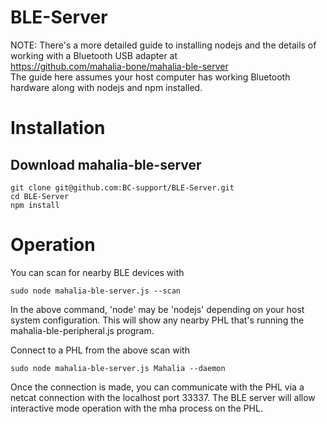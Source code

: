 # BLE-Server
 
NOTE: There's a more detailed guide to installing nodejs and the details of working with a Bluetooth USB adapter at  
https://github.com/mahalia-bone/mahalia-ble-server  
The guide here assumes your host computer has working Bluetooth hardware along with nodejs and npm installed.  

# Installation  
## Download mahalia-ble-server
```
git clone git@github.com:BC-support/BLE-Server.git
cd BLE-Server
npm install
```
# Operation
You can scan for nearby BLE devices with
```
sudo node mahalia-ble-server.js --scan
```
In the above command, 'node' may be 'nodejs' depending on your host system configuration.
This will show any nearby PHL that's running the mahalia-ble-peripheral.js program.

Connect to a PHL from the above scan with
```
sudo node mahalia-ble-server.js Mahalia --daemon
```
Once the connection is made, you can communicate with the PHL via a netcat connection with the localhost port 33337. The BLE server will allow interactive mode operation with the mha process on the PHL.


